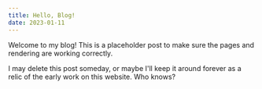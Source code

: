 ```yaml
---
title: Hello, Blog!
date: 2023-01-11
---
```


Welcome to my blog! This is a placeholder post to make sure the pages and rendering are working correctly.

I may delete this post someday, or maybe I'll keep it around forever as a relic of the early work on this website. Who knows?